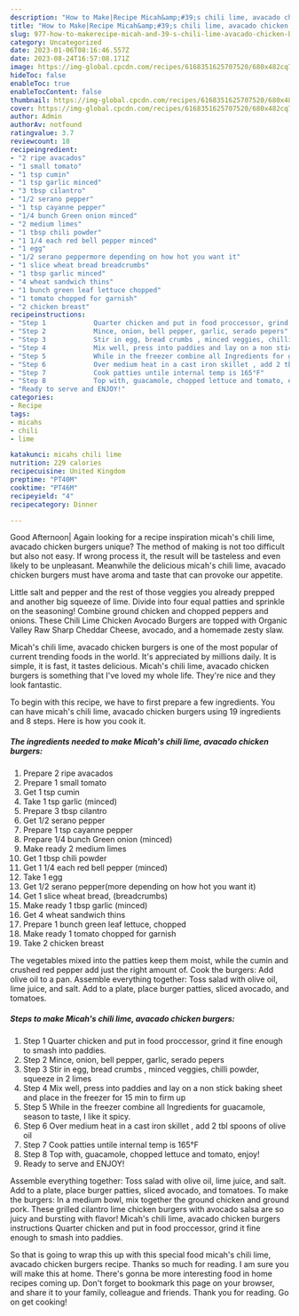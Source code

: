```yaml
---
description: "How to Make|Recipe Micah&amp;#39;s chili lime, avacado chicken burgers {That is Simple"
title: "How to Make|Recipe Micah&amp;#39;s chili lime, avacado chicken burgers {That is Simple"
slug: 977-how-to-makerecipe-micah-and-39-s-chili-lime-avacado-chicken-burgers-that-is-simple
category: Uncategorized
date: 2023-01-06T08:16:46.557Z
date: 2023-08-24T16:57:08.171Z
image: https://img-global.cpcdn.com/recipes/6168351625707520/680x482cq70/micahs-chili-lime-avacado-chicken-burgers-recipe-main-photo.jpg
hideToc: false
enableToc: true
enableTocContent: false
thumbnail: https://img-global.cpcdn.com/recipes/6168351625707520/680x482cq70/micahs-chili-lime-avacado-chicken-burgers-recipe-main-photo.jpg
cover: https://img-global.cpcdn.com/recipes/6168351625707520/680x482cq70/micahs-chili-lime-avacado-chicken-burgers-recipe-main-photo.jpg
author: Admin
authorAv: notfound
ratingvalue: 3.7
reviewcount: 18
recipeingredient:
- "2 ripe avacados"
- "1 small tomato"
- "1 tsp cumin"
- "1 tsp garlic minced"
- "3 tbsp cilantro"
- "1/2 serano pepper"
- "1 tsp cayanne pepper"
- "1/4 bunch Green onion minced"
- "2 medium limes"
- "1 tbsp chili powder"
- "1 1/4 each red bell pepper minced"
- "1 egg"
- "1/2 serano peppermore depending on how hot you want it"
- "1 slice wheat bread breadcrumbs"
- "1 tbsp garlic minced"
- "4 wheat sandwich thins"
- "1 bunch green leaf lettuce chopped"
- "1 tomato chopped for garnish"
- "2 chicken breast"
recipeinstructions:
- "Step 1            Quarter chicken and put in food proccessor, grind it fine enough to smash into paddies."
- "Step 2            Mince, onion, bell pepper, garlic, serado pepers"
- "Step 3            Stir in egg, bread crumbs , minced veggies, chilli powder, squeeze in 2  limes"
- "Step 4            Mix well, press into paddies and lay on a non stick baking sheet and place in the freezer for 15 min to firm up"
- "Step 5            While in the freezer combine all Ingredients for guacamole, season to taste, I like it spicy."
- "Step 6            Over medium heat in a cast iron skillet , add 2 tbl spoons of olive oil"
- "Step 7            Cook patties untile internal temp is 165°F"
- "Step 8            Top with, guacamole, chopped lettuce and tomato, enjoy!"
- "Ready to serve and ENJOY!"
categories:
- Recipe
tags:
- micahs
- chili
- lime

katakunci: micahs chili lime 
nutrition: 229 calories
recipecuisine: United Kingdom
preptime: "PT40M"
cooktime: "PT46M"
recipeyield: "4"
recipecategory: Dinner

---
```



Good Afternoon| Again looking for a recipe inspiration micah&#39;s chili lime, avacado chicken burgers unique? The method of making is not too difficult but also not easy. If wrong process it, the result will be tasteless and even likely to be unpleasant. Meanwhile the delicious micah&#39;s chili lime, avacado chicken burgers must have aroma and taste that can provoke our appetite.





Little salt and pepper and the rest of those veggies you already prepped and another big squeeze of lime. Divide into four equal patties and sprinkle on the seasoning! Combine ground chicken and chopped peppers and onions. These Chili Lime Chicken Avocado Burgers are topped with Organic Valley Raw Sharp Cheddar Cheese, avocado, and a homemade zesty slaw.

Micah&#39;s chili lime, avacado chicken burgers is one of the most popular of current trending foods in the world. It's appreciated by millions daily. It is simple, it is fast, it tastes delicious. Micah&#39;s chili lime, avacado chicken burgers is something that I've loved my whole life. They're nice and they look fantastic.


To begin with this recipe, we have to first prepare a few ingredients. You can have micah&#39;s chili lime, avacado chicken burgers using 19 ingredients and 8 steps. Here is how you cook it.

<!--inarticleads1-->

##### The ingredients needed to make Micah&#39;s chili lime, avacado chicken burgers:

1. Prepare 2 ripe avacados
1. Prepare 1 small tomato
1. Get 1 tsp cumin
1. Take 1 tsp garlic (minced)
1. Prepare 3 tbsp cilantro
1. Get 1/2 serano pepper
1. Prepare 1 tsp cayanne pepper
1. Prepare 1/4 bunch Green onion (minced)
1. Make ready 2 medium limes
1. Get 1 tbsp chili powder
1. Get 1 1/4 each red bell pepper (minced)
1. Take 1 egg
1. Get 1/2 serano pepper(more depending on how hot you want it)
1. Get 1 slice wheat bread, (breadcrumbs)
1. Make ready 1 tbsp garlic (minced)
1. Get 4 wheat sandwich thins
1. Prepare 1 bunch green leaf lettuce, chopped
1. Make ready 1 tomato chopped for garnish
1. Take 2 chicken breast


The vegetables mixed into the patties keep them moist, while the cumin and crushed red pepper add just the right amount of. Cook the burgers: Add olive oil to a pan. Assemble everything together: Toss salad with olive oil, lime juice, and salt. Add to a plate, place burger patties, sliced avocado, and tomatoes. 

<!--inarticleads2-->

##### Steps to make Micah&#39;s chili lime, avacado chicken burgers:

1. Step 1            Quarter chicken and put in food proccessor, grind it fine enough to smash into paddies.
1. Step 2            Mince, onion, bell pepper, garlic, serado pepers
1. Step 3            Stir in egg, bread crumbs , minced veggies, chilli powder, squeeze in 2  limes
1. Step 4            Mix well, press into paddies and lay on a non stick baking sheet and place in the freezer for 15 min to firm up
1. Step 5            While in the freezer combine all Ingredients for guacamole, season to taste, I like it spicy.
1. Step 6            Over medium heat in a cast iron skillet , add 2 tbl spoons of olive oil
1. Step 7            Cook patties untile internal temp is 165°F
1. Step 8            Top with, guacamole, chopped lettuce and tomato, enjoy!
1. Ready to serve and ENJOY!

Assemble everything together: Toss salad with olive oil, lime juice, and salt. Add to a plate, place burger patties, sliced avocado, and tomatoes. To make the burgers: In a medium bowl, mix together the ground chicken and ground pork. These grilled cilantro lime chicken burgers with avocado salsa are so juicy and bursting with flavor! Micah&#39;s chili lime, avacado chicken burgers instructions Quarter chicken and put in food proccessor, grind it fine enough to smash into paddies. 

So that is going to wrap this up with this special food micah&#39;s chili lime, avacado chicken burgers recipe. Thanks so much for reading. I am sure you will make this at home. There's gonna be more interesting food in home recipes coming up. Don't forget to bookmark this page on your browser, and share it to your family, colleague and friends. Thank you for reading. Go on get cooking!
